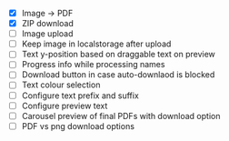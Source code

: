 - [x] Image -> PDF
- [x] ZIP download
- [ ] Image upload
- [ ] Keep image in localstorage after upload
- [ ] Text y-position based on draggable text on preview
- [ ] Progress info while processing names
- [ ] Download button in case auto-downlaod is blocked
- [ ] Text colour selection
- [ ] Configure text prefix and suffix
- [ ] Configure preview text
- [ ] Carousel preview of final PDFs with download option
- [ ] PDF vs png download options
